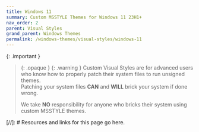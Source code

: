 ```yaml
---
title: Windows 11
summary: Custom MSSTYLE Themes for Windows 11 23H1+
nav_order: 2
parent: Visual Styles
grand_parent: Windows Themes
permalink: /windows-themes/visual-styles/windows-11
---
```


{: .important }
> {: .opaque }
> {: .warning }
> Custom Visual Styles are for advanced users who know how to properly patch their system files to run unsigned themes.  
> Patching your system files **CAN** and **WILL** brick your system if done wrong.
>
> We take **NO** responsibility for anyone who bricks their system using custom MSSTYLE themes.

<!-- ////////////////////////////////////////////////////////////////////////////////////////////////////////////////////// -->

[//]: # Resources and links for this page go here.

<!-- ////////////////////////////////////////////////////////////////////////////////////////////////////////////////////// -->
